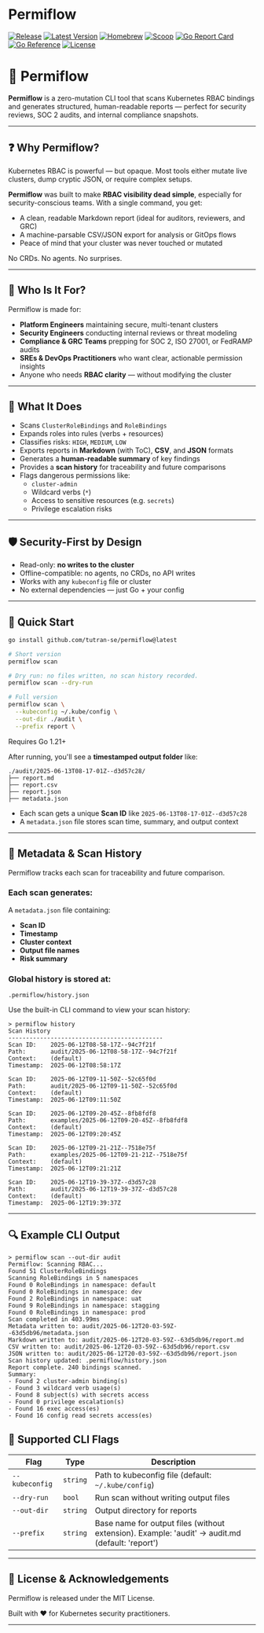 # Permiflow

[![Release](https://github.com/tutran-se/permiflow/actions/workflows/release.yml/badge.svg)](https://github.com/tutran-se/permiflow/actions/workflows/release.yml)
[![Latest Version](https://img.shields.io/github/v/tag/tutran-se/permiflow?label=version&sort=semver)](https://github.com/tutran-se/permiflow/releases)
[![Homebrew](https://img.shields.io/badge/install-homebrew-brightgreen)](https://github.com/tutran-se/homebrew-tap)
[![Scoop](https://img.shields.io/badge/install-scoop-blue)](https://github.com/tutran-se/scoop-bucket)
[![Go Report Card](https://goreportcard.com/badge/github.com/tutran-se/permiflow)](https://goreportcard.com/report/github.com/tutran-se/permiflow)
[![Go Reference](https://pkg.go.dev/badge/github.com/tutran-se/permiflow.svg)](https://pkg.go.dev/github.com/tutran-se/permiflow)
[![License](https://img.shields.io/github/license/tutran-se/permiflow)](https://github.com/tutran-se/permiflow/blob/main/LICENSE)

# 🚦 Permiflow

**Permiflow** is a zero-mutation CLI tool that scans Kubernetes RBAC bindings and generates structured, human-readable reports — perfect for security reviews, SOC 2 audits, and internal compliance snapshots.

---

## ❓ Why Permiflow?

Kubernetes RBAC is powerful — but opaque. Most tools either mutate live clusters, dump cryptic JSON, or require complex setups.

**Permiflow** was built to make **RBAC visibility dead simple**, especially for security-conscious teams. With a single command, you get:

- A clean, readable Markdown report (ideal for auditors, reviewers, and GRC)
- A machine-parsable CSV/JSON export for analysis or GitOps flows
- Peace of mind that your cluster was never touched or mutated

No CRDs. No agents. No surprises.

---

## 👤 Who Is It For?

Permiflow is made for:

- **Platform Engineers** maintaining secure, multi-tenant clusters
- **Security Engineers** conducting internal reviews or threat modeling
- **Compliance & GRC Teams** prepping for SOC 2, ISO 27001, or FedRAMP audits
- **SREs & DevOps Practitioners** who want clear, actionable permission insights
- Anyone who needs **RBAC clarity** — without modifying the cluster

---

## 🔧 What It Does

- Scans `ClusterRoleBindings` and `RoleBindings`
- Expands roles into rules (verbs + resources)
- Classifies risks: `HIGH`, `MEDIUM`, `LOW`
- Exports reports in **Markdown** (with ToC), **CSV**, and **JSON** formats
- Generates a **human-readable summary** of key findings
- Provides a **scan history** for traceability and future comparisons
- Flags dangerous permissions like:
  - `cluster-admin`
  - Wildcard verbs (`*`)
  - Access to sensitive resources (e.g. `secrets`)
  - Privilege escalation risks

---

## 🛡️ Security-First by Design

- Read-only: **no writes to the cluster**
- Offline-compatible: no agents, no CRDs, no API writes
- Works with any `kubeconfig` file or cluster
- No external dependencies — just Go + your config

---

## 🚀 Quick Start

```bash
go install github.com/tutran-se/permiflow@latest

# Short version
permiflow scan

# Dry run: no files written, no scan history recorded.
permiflow scan --dry-run

# Full version
permiflow scan \
  --kubeconfig ~/.kube/config \
  --out-dir ./audit \
  --prefix report \
```

Requires Go 1.21+

After running, you'll see a **timestamped output folder** like:

```
./audit/2025-06-13T08-17-01Z--d3d57c28/
├── report.md
├── report.csv
├── report.json
├── metadata.json
```

- Each scan gets a unique **Scan ID** like `2025-06-13T08-17-01Z--d3d57c28`
- A `metadata.json` file stores scan time, summary, and output context

---

## 🧾 Metadata & Scan History

Permiflow tracks each scan for traceability and future comparison.

### Each scan generates:

A `metadata.json` file containing:

- **Scan ID**
- **Timestamp**
- **Cluster context**
- **Output file names**
- **Risk summary**

### Global history is stored at:

`.permiflow/history.json`

Use the built-in CLI command to view your scan history:

```
> permiflow history
Scan History
--------------------------------------------
Scan ID:    2025-06-12T08-58-17Z--94c7f21f
Path:       audit/2025-06-12T08-58-17Z--94c7f21f
Context:    (default)
Timestamp:  2025-06-12T08:58:17Z

Scan ID:    2025-06-12T09-11-50Z--52c65f0d
Path:       audit/2025-06-12T09-11-50Z--52c65f0d
Context:    (default)
Timestamp:  2025-06-12T09:11:50Z

Scan ID:    2025-06-12T09-20-45Z--8fb8fdf8
Path:       examples/2025-06-12T09-20-45Z--8fb8fdf8
Context:    (default)
Timestamp:  2025-06-12T09:20:45Z

Scan ID:    2025-06-12T09-21-21Z--7518e75f
Path:       examples/2025-06-12T09-21-21Z--7518e75f
Context:    (default)
Timestamp:  2025-06-12T09:21:21Z

Scan ID:    2025-06-12T19-39-37Z--d3d57c28
Path:       audit/2025-06-12T19-39-37Z--d3d57c28
Context:    (default)
Timestamp:  2025-06-12T19:39:37Z
```

---

## 🔍 Example CLI Output

```
> permiflow scan --out-dir audit
Permiflow: Scanning RBAC...
Found 51 ClusterRoleBindings
Scanning RoleBindings in 5 namespaces
Found 0 RoleBindings in namespace: default
Found 0 RoleBindings in namespace: dev
Found 2 RoleBindings in namespace: uat
Found 9 RoleBindings in namespace: stagging
Found 0 RoleBindings in namespace: prod
Scan completed in 403.99ms
Metadata written to: audit/2025-06-12T20-03-59Z--63d5db96/metadata.json
Markdown written to: audit/2025-06-12T20-03-59Z--63d5db96/report.md
CSV written to: audit/2025-06-12T20-03-59Z--63d5db96/report.csv
JSON written to: audit/2025-06-12T20-03-59Z--63d5db96/report.json
Scan history updated: .permiflow/history.json
Report complete. 240 bindings scanned.
Summary:
- Found 2 cluster-admin binding(s)
- Found 3 wildcard verb usage(s)
- Found 8 subject(s) with secrets access
- Found 0 privilege escalation(s)
- Found 16 exec access(es)
- Found 16 config read secrets access(es)
```

## 🏁 Supported CLI Flags

| Flag           | Type     | Description                                                                                     |
| -------------- | -------- | ----------------------------------------------------------------------------------------------- |
| `--kubeconfig` | `string` | Path to kubeconfig file (default: `~/.kube/config`)                                             |
| `--dry-run`    | `bool`   | Run scan without writing output files                                                           |
| `--out-dir`    | `string` | Output directory for reports                                                                    |
| `--prefix`     | `string` | Base name for output files (without extension). Example: 'audit' → audit.md (default: 'report') |

---

## 📣 License & Acknowledgements

Permiflow is released under the MIT License.

Built with ❤️ for Kubernetes security practitioners.

---
